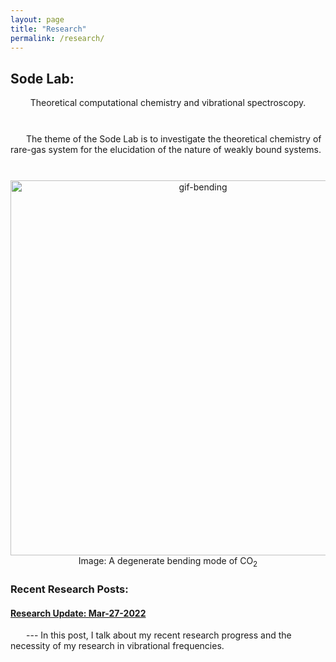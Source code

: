 ```yaml
---
layout: page
title: "Research"
permalink: /research/
---
```

<style type="text/css" media="screen">
  .container {
    margin: 10px auto;
    max-width: 600px;
    text-align: center;
  }
  h1 {
    margin: 30px 0;
    font-size: 4em;
    line-height: 1;
    letter-spacing: -1px;
  }
  p { text-indent: 25px; }
  p2 {}
</style>

## Sode Lab:
<div class="container">
Theoretical computational chemistry and vibrational spectroscopy.</div>

<br>
<p>
The theme of the Sode Lab is to investigate the theoretical chemistry of rare-gas system for the elucidation  of the nature of weakly bound systems.</p>


<br>

<div class="container">
<img src="https://i.ibb.co/YLX2tXt/gif-bending.gif" alt="gif-bending" width="600">
<p2>Image: A degenerate bending mode of CO<sub>2</sub>
</p2>
</div>


### Recent Research Posts: 
<!-- For now I've gotten the feed to just work if you use the following template below. 
will have to come back later to find out a better solution. 
https://stackoverflow.com/questions/31480030/jekyll-link-to-posts-from-pages -->


<h4>
<a href="/research/2022/03/27/Research.html">Research Update: Mar-27-2022</a></h4>
<p>--- In this post, I talk about my recent research progress and the necessity of my research in vibrational frequencies.</p>




